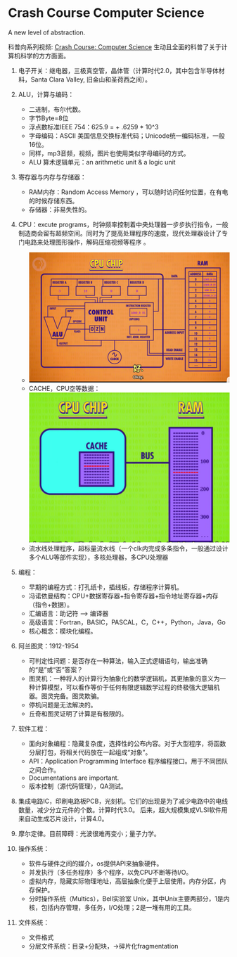 # Crash Course Computer Science

A new level of abstraction.

科普向系列视频: [Crash Course: Computer Science](https://www.bilibili.com/video/BV1EW411u7th/?vd_source=9dd0fcc3d5398236875800270d02049a) 生动且全面的科普了关于计算机科学的方方面面。

1. 电子开关：继电器，三极真空管，晶体管（计算时代2.0，其中包含半导体材料，Santa Clara Valley, 旧金山和圣荷西之间）。

2. ALU，计算与编码：
    - 二进制，布尔代数。
    - 字节Byte=8位
    - 浮点数标准IEEE 754：625.9 = + .6259 * 10^3
    - 字母编码：ASCII 美国信息交换标准代码；Unicode统一编码标准，一般16位。
    - 同样，mp3音频，视频，图片也使用类似字母编码的方式。
    - ALU 算术逻辑单元：an arithmetic unit & a logic unit

3. 寄存器与内存与存储器：
    - RAM内存：Random Access Memory ，可以随时访问任何位置，在有电的时候存储东西。
    - 存储器：非易失性的。

4. CPU：excute programs，时钟频率控制着中央处理器一步步执行指令，一般制造商会留有超频空间。同时为了提高处理程序的速度，现代处理器设计了专门电路来处理图形操作，解码压缩视频等程序  。

    - ![CPU](Crash%20Course%20Computer%20Science.assets/CPU.png)
    - CACHE，CPU空等数据：![CPU-Cache](Crash%20Course%20Computer%20Science.assets/CPU%20Cache.png)
    - 流水线处理程序，超标量流水线（一个clk内完成多条指令，一般通过设计多个ALU等部件实现），多核处理器，多CPU处理器
5. 编程：
    - 早期的编程方式：打孔纸卡，插线板，存储程序计算机。
    - 冯诺依曼结构：CPU+数据寄存器+指令寄存器+指令地址寄存器+内存（指令+数据）。
    - 汇编语言：助记符 --> 编译器
    - 高级语言：Fortran，BASIC，PASCAL，C，C++，Python，Java，Go
    - 核心概念：模块化编程。
6. 阿兰图灵：1912-1954
    - 可判定性问题：是否存在一种算法，输入正式逻辑语句，输出准确的“是”或“否”答案？
    - 图灵机：一种将人的计算行为抽象化的数学逻辑机，其更抽象的意义为一种计算模型，可以看作等价于任何有限逻辑数学过程的终极强大逻辑机器。图灵完备。图灵欺骗。
    - 停机问题是无法解决的。
    - 丘奇和图灵证明了计算是有极限的。
7. 软件工程：
    - 面向对象编程：隐藏复杂度，选择性的公布内容。对于大型程序，将函数分层打包，将相关代码放在一起组成“对象”。
    - API：Application Programming Interface 程序编程接口。用于不同团队之间合作。
    - Documentations are important.
    - 版本控制（源代码管理），QA测试。
8. 集成电路IC，印刷电路板PCB，光刻机。它们的出现是为了减少电路中的电线数量，减少分立元件的个数。计算时代3.0。 后来，超大规模集成VLSI软件用来自动生成芯片设计，计算4.0。
9. 摩尔定律。目前障碍：光波很难再变小；量子力学。
10. 操作系统：
    - 软件与硬件之间的媒介，os提供API来抽象硬件。
    - 并发执行（多任务程序）多个程序，以免CPU不断等待I/O。
    - 虚拟内存，隐藏实际物理地址，高层抽象化便于上层使用。内存分区，内存保护。
    - 分时操作系统（Multics），Bell实验室 Unix，其中Unix主要两部分，1是内核，包括内存管理，多任务，I/O处理；2是一堆有用的工具。
11. 文件系统：
    - 文件格式
    - 分层文件系统：目录+分配块，->碎片化fragmentation
